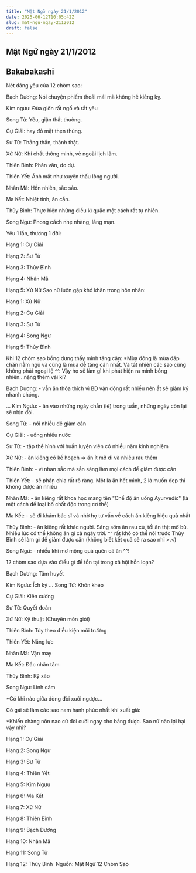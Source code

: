 ```yaml
---
title: "Mật Ngữ ngày 21/1/2012"
date: 2025-06-12T10:05:42Z
slug: mat-ngu-ngay-2112012
draft: false
---
```


## Mật Ngữ ngày 21/1/2012

## Bakabakashi

Nét đáng yêu của 12 chòm sao:
 
 Bạch Dương: Nói chuyện phiếm thoải mái mà không hề kiêng kỵ.
 
 Kim ngưu: Đùa giỡn rất ngố và rất yêu 
 
 Song Tử: Yêu, giận thất thường.
 
 Cự Giải: hay đỏ mặt thẹn thùng.
 
 Sư Tử: Thẳng thắn, thành thật.
 
 Xử Nữ: Khí chất thông minh, vẻ ngoài lịch lãm.
 
 Thiên Bình: Phân vân, do dự.
 
 Thiên Yết: Ánh mắt như xuyên thấu lòng người.
 
 Nhân Mã: Hồn nhiên, sắc sảo.
 
 Ma Kết: Nhiệt tình, ân cần.
 
 Thủy Bình: Thực hiện những điều kì quặc một cách rất tự nhiên.
 
 Song Ngư: Phong cách nhẹ nhàng, lãng mạn.






Yêu 1 lần, thương 1 đời:
 
 Hạng 1: Cự Giải
 
 Hạng 2: Sư Tử
 
 Hạng 3: Thủy Bình
 
 Hạng 4: Nhân Mã
 
 Hạng 5: Xử Nữ Sao nữ luôn gặp khó khăn trong hôn nhân:
 
 Hạng 1: Xử Nữ
 
 Hạng 2: Cự Giải
 
 Hạng 3: Sư Tử
 
 Hạng 4: Song Ngư
 
 Hạng 5: Thủy Bình



Khi 12 chòm sao bỗng dưng thấy mình tăng cân:
  *Mùa đông là mùa đắp chăn nằm ngủ và cũng là mùa dễ tăng cân nhất. Và  tất nhiên các sao cũng không phải ngoại lệ ^^. Vậy họ sẽ làm gì khi phát  hiện ra mình bỗng nhiên...nặng thêm vài kí?
 
 Bạch Dương: - vẫn ăn thỏa thích vì BD vận động rất nhiều nên ắt sẽ giảm ký nhanh chóng.
 
... Kim Ngưu: - ăn vào những ngày chẵn (lẻ) trong tuần, những ngày còn lại sẽ nhịn đói.
 
 Song Tử: - nói nhiều để giảm cân
 
 Cự Giải: - uống nhiều nước
 
 Sư Tử: - tập thể hình với huấn luyện viên có nhiều năm kinh nghiệm
 
 Xử Nữ: - ăn kiêng có kế hoạch => ăn ít mỡ đi và nhiều rau thêm
 
 Thiên Bình: - vì nhan sắc mà sẵn sàng làm mọi cách để giảm được cân 
 
 Thiên Yết: - sẽ phân chia rất rõ ràng. Một là ăn hết mình, 2 là muốn đẹp thì không được ăn nhiều
 
 Nhân Mã: - ăn kiêng rất khoa học mang tên "Chế độ ăn uống Ayurvedic" (là một cách để loại bỏ chất độc trong cơ thể)
 
 Ma Kết: - sẽ đi khám bác sĩ và nhờ họ tư vấn về cách ăn kiêng hiệu quả nhất
 
 Thủy Bình: - ăn kiêng rất khác người. Sáng sớm ăn rau củ, tối ăn thịt mỡ bù. Nhiều lúc có thể không ăn gì cả ngày trời. ^^ rất khó có thể nói trước Thủy Bình sẽ làm gì để giảm được cân (không biết kết quả sẽ ra sao nhỉ >.<)
 
 Song Ngư: - nhiều khi mơ mộng quá quên cả ăn ^^!





12 chòm sao dựa vào điều gì để tồn tại trong xã hội hỗn loạn?
 
 Bạch Dương: Tâm huyết
 
 Kim Ngưu: Ích kỷ
... 
 Song Tử: Khôn khéo
 
 Cự Giải: Kiên cường
 
 Sư Tử: Quyết đoán
 
 Xử Nữ: Kỹ thuật (Chuyên môn giỏi)
 
 Thiên Bình: Tùy theo điều kiện môi trường
 
 Thiên Yết: Năng lực
 
 Nhân Mã: Vận may
 
 Ma Kết: Đắc nhân tâm
 
 Thủy Bình: Kỹ xảo
 
 Song Ngư: Linh cảm
 
 *Có khi nào giữa dòng đời xuôi ngược...



Cô gái sẽ làm các sao nam hạnh phúc nhất khi xuất giá:
​

*Khiến chàng nôn nao cứ đòi cưới ngay cho bằng được. Sao nữ nào lợi hại vậy nhỉ?

Hạng 1: Cự Giải

Hạng 2: Song Ngư

Hạng 3: Sư Tử

Hạng 4: Thiên Yết

Hạng 5: Kim Ngưu

Hạng 6: Ma Kết

Hạng 7: Xử Nữ

Hạng 8: Thiên Bình

Hạng 9: Bạch Dương

Hạng 10: Nhân Mã

Hạng 11: Song Tử

Hạng 12: Thủy Bình
​
Nguồn: Mật Ngữ 12 Chòm Sao